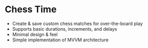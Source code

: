 # Chess Time
- Create & save custom chess matches for over-the-board play
- Supports basic durations, increments, and delays
- Minimal design & feel
- Simple implementation of MVVM architecture
